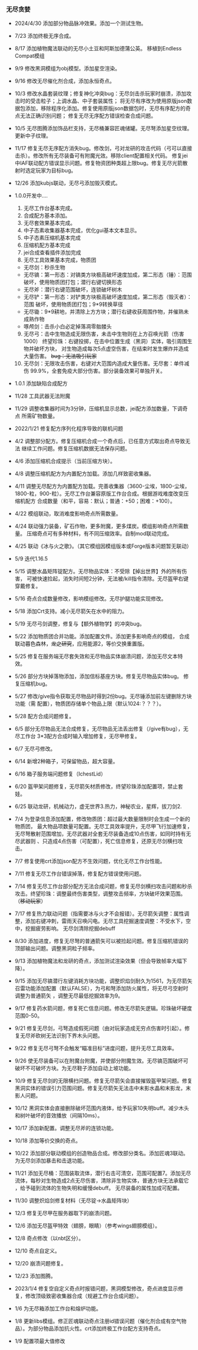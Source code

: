 ### 无尽贪婪

* 2024/4/30 添加部分物品脉冲效果。添加一个测试生物。
* 7/23 添加终极无序合成。
* 8/17 添加植物魔法联动的无尽小土豆和阿斯加德蒲公英。 移植到Endless Compat模组
* 9/9 修改黑洞模组为obj模型。添加星空渲染。
* 9/16 修改无尽催化剂合成，添加永恒奇点。
* 10/3 修改水晶套装纹理；修复神化冲突bug：无尽剑击杀玩家时崩溃，添加攻击时的受击粒子；上调水晶、中子套装属性；
  将无尽有序改为使用原版json数据包添加，移除程序化添加。修复使用原版json数据包时，无尽有序配方的奇点无法正确识别问题；
  修复无尽无序配方错误检查合成问题。
* 10/5 无尽图腾添加饰品栏支持，无尽桶兼容匠魂储罐。无尽弩添加星空纹理。更新中子纹理。
* 11/17 修复无尽无序配方消失bug。修改剑，弓对龙研的攻击代码（弓可以直接击杀）。修改所有无尽装备可有附魔光效。移除client配置相关代码。
  修复jei中IAF联动配方错误显示问题。修复物资团种类超上限bug。修复无尽光箭散射时选定玩家为目标bug。
* 12/26 添加kubjs联动，无尽弓添加毁灭模式。

* 1.0.0开发中....
    1. 无尽工作台基本完成。
    2. 合成配方基本添加。
    3. 无尽套效果基本完成。
    4. 中子态素收集器基本完成，优化gui基本文本显示。
    5. 中子态素压缩机基本完成
    6. 压缩机配方基本完成
    7. jei合成查看插件添加完成
    8. 无尽工具效果基本完成，物质团
    * 无尽剑：秒杀生物
    * 无尽镐：第一形态：对镐类方块极高破坏速度加成，第二形态（锤）：范围
      破坏，使用物质团打包；潜行右键切换形态
    * 无尽斧：潜行右键范围破坏，连锁破坏树木
    * 无尽铲：第一形态：对铲类方块极高破坏速度加成，第二形态（毁灭者）：范围
      破坏，使用物质团打包；9*9转换草径
    * 无尽锄：9*9耕地，并清除上方方块；潜行右键收获周围作物，并催熟未成熟作物
    * 啄颅剑：击杀小白必定掉落凋零骷髅头
    9. 无尽弓：击中生物造成无限伤害，未击中生物则在上方召唤光箭（伤害1000）
       终望珍珠：右键投掷，在击中位置生成（黑洞）实体，吸引周围生物并破坏方块，
       对生物造成每次5点虚空伤害，在结束时发生爆炸并造成大量伤害。
       ~~bug：无法吸引玩家~~
    10. 无尽剑：无限攻击伤害，右键对大范围内造成大量伤害。无尽套：单件减伤
        99.9%，全套免疫大部分伤害。部分装备效果可单独开关。
* 1.0.1 添加缺陷合成配方
* 11/28 工具武器无法附魔
* 11/29 调整收集器时间为3分钟，压缩机显示总数，jei配方添加数量，下调奇点
  所需矿物数量。
* 2022/1/21 修复配方序列化程序导致的联机问题
* 4/2 调整部分配方。修复压缩机合成一个奇点后，已任意方式取出奇点导致无法
  继续工作问题。修复压缩机数据无法保存问题。
* 4/6 添加压缩机合成提示（当前压缩方块）。
* 4/8 调整压缩机配方为内置配方加载。添加几样致密收集器。
* 4/11 调整无尽配方为内置配方加载。完善收集器（3600-尘埃，1800-尘埃，
  1800-粒，900-粒）。无尽工作台兼容原版工作台合成。根据游戏难度改变压缩机配方
  合成数量（和平，容易：默认；普通：+50；困难：+100）。
* 4/22 模组联动，取消难度影响奇点所需数量。
* 4/24 联动强力装备，矿石作物，更多附魔，更多煤炭。模组影响奇点所需数量。
  压缩奇点可有多种材料，有不同压缩效率。自制mod联动完成。
* 4/25 联动《冰与火之歌》。（其它模组因模组版本或Forge版本问题暂无联动）
* 5/9 迭代1.16.5
* 5/15 调整水晶矩阵锭配方。无尽物品实体：不受除【掉出世界】外的所有伤害，
  可被快速捡起，消失时间短2分钟，无法被/kill指令清除。无尽盔甲右键穿戴修复。
* 5/16 奇点合成数量修改，影响模组修改。无尽护腿功能实现修改。
* 5/18 添加Crt支持。减小无尽箭矢在水中的阻力。
* 5/19 无尽弓剑调整，修复与【额外植物学】的冲突bug。
* 5/22 添加物质团合并功能。添加配置文件。添加更多影响奇点的模组，
  合成联动暮色森林，~~龙之研究~~，应用能源2，等价交换重置版。
* 5/25 修复在服务端无尽套失效和无尽物品实体崩溃问题，添加无尽文本特效。
* 5/26 部分方块掉落物添加，添加信标基座方块。修复无尽物品实体bug。
  修复压缩机bug。
* 5/27 修改/give指令获取无尽物品时得到2份bug。无尽锤添加前左键删除方块功能（需
  配置），物质团存储单个物品上限（默认1024:？？？）。
* 5/28 配方合成问题修复。
* 6/5 部分无尽物品无法合成修复，无尽物品无法丢出修复（/give有bug），无尽工作台
  3*3配方合成时输入增加修复，无尽甲修复。
* 6/7 无尽弓修改。
* 6/14 新增2种箱子，可保留物品，超大容量。
* 6/16 箱子服务端问题修复（IchestLid）
* 6/20 盔甲架问题修复，无尽箭矢材质修改，终望珍珠添加配置项，禁止套娃。
* 6/25 联动龙研，机械动力，虚无世界3.热力，神秘农业，星辉，拔刀剑2.
* 7/4 为登录信息添加配置，修改物质团：超过最大数量限制时会生成一个新的物质团， 最大物品项数量可配置。无尽工具效率提升，无尽甲飞行加速修复，
  无尽弩散射范围增加，无尽武器对全套无尽装备造成10点伤害，如同时持有无尽武器则 、只造成4点伤害（可配置），死亡信息修复，还原无尽剑横扫攻击。
* 7/7 修复使用crt添加json配方不生效问题，优化无尽工作台性能。
* 7/11 修复无尽工作台错误掉落，修复配方错误使用问题。
* 7/14 修复无尽工作台部分配方无法合成问题，修复无尽剑横扫攻击问题和秒杀攻击。终望珍珠：调整最终伤害类型，调整攻击频率，方块破坏效果范围。（~~移动玩家~~）
* 7/17 修复热力联动问题（指需要冰与火才不会报错）。无尽箭矢调整：属性调整，添加右键冲刺，雷雨天召唤闪电。无尽工具挖掘速度调整：不受水下，空中，挖掘疲劳影响。
  无尽剑清除挖掘debuff
* 8/30 添加进度，修复无尽弩的普通箭矢可以被捡起问题。修复压缩机错误的顶部输出问题。调整黑洞粒子频率。
* 9/13 添加植物魔法和龙研的奇点，添加测试渲染效果（但会导致帧率大幅下降）。
* 9/15 添加无尽镐潜行左键消耗方块功能，调整炽焰剑耐久为1561，为无尽箭矢召雷功能添加配置（默认FALSE），为弓和弩添加防火属性，将无尽弓空射时调整为普通箭矢
  ，调整无尽最低挖掘效率为9。
* 9/17 修复药水箭问题，修复死亡信息问题。修改无尽箭矢逻辑。珍珠破坏硬度范围0-50。
* 9/21 修复无尽剑，弓弩造成假死问题（由对玩家造成无穷点伤害时引起）。修复无尽斧砍树无法识别下界木头问题。
* 9/22 修复无尽弓弩不会触发“瞄准目标”进度问题，提升无尽工具效率。
* 9/26 使无尽装备可以在附魔台附魔，并使部分附魔生效。无尽镐范围破坏可破坏不可破坏方块。为无尽鞋子添加自动上坡功能。
* 10/9 修复无尽剑的无限横扫问题。修复无尽箭矢会直接摧毁盔甲架问题。修复黑洞实体的错误引力范围问题。修复无尽箭矢无法击中末影水晶和末影龙，末影人问题。
* 10/12 黑洞实体会直接删除破坏范围内液体，给予玩家10失明buff。减少木头和树叶破坏的音效播放（间隔10ms）。
* 10/17 添加新配置。调整无尽斧的连锁功能。
* 10/18 添加等价交换的奇点。
* 10/22 添加部分联动模组的创造物品合成。修改部分类名。添加匠魂3联动。为无尽剑添加暴击和击退功能。
* 11/21 添加无尽桶：范围装取流体，潜行右击可清空，范围可配置7。添加无尽流体，每秒对生物造成2点无尽伤害，清除非生物实体，普通方块无法承载它
，给予碰到流体的生物失明和缓慢debuff。 无尽装备的属性加成可配置。
* 11/30 调整炽焰剑修复材料（无尽锭->水晶矩阵块）
* 12/3 修复无尽甲在服务器取下的崩溃问题。
* 12/6 添加无尽盔甲特效（翅膀，眼睛）（参考wings翅膀模组）。
* 12/8 奇点修改（以nbt区分）。
* 12/10 奇点自定义。
* 12/20 崩溃问题修复。
* 12/23 添加图腾。
* 2023/1/4 修复空自定义奇点时报错问题，黑洞模型修改，奇点进度显示修复，修改顶级致密收集器合成（规避工作台合成问题）。
* 1/6 为无尽箱添加工作台和熔炉功能。
* 1/8 更新libs模组。修正匠魂联动奇点注册id错误问题（催化剂合成有空气物品）。为部分物品添加抗火性。crt添加终极工作台配方支持奇点。
* 1/9 配置项最大值修改